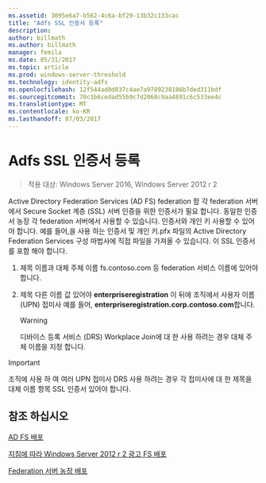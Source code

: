 ```yaml
---
ms.assetid: 3095e6a7-b562-4c6a-bf29-13b32c133cac
title: "Adfs SSL 인증서 등록"
description: 
author: billmath
ms.author: billmath
manager: femila
ms.date: 05/31/2017
ms.topic: article
ms.prod: windows-server-threshold
ms.technology: identity-adfs
ms.openlocfilehash: 12f544ad0d037c4ae7a9789238186b7ded311bdf
ms.sourcegitcommit: 70c1b6cedad55b9c7d2068c9aa4891c6c533ee4c
ms.translationtype: MT
ms.contentlocale: ko-KR
ms.lasthandoff: 07/03/2017
---
```

# <a name="enroll-an-ssl-certificate-for-ad-fs"></a>Adfs SSL 인증서 등록

>적용 대상: Windows Server 2016, Windows Server 2012 r 2

Active Directory Federation Services \(AD FS\) federation 팜 각 federation 서버에서 Secure Socket 계층 \(SSL\) 서버 인증을 위한 인증서가 필요 합니다. 동일한 인증서 농장 각 federation 서버에서 사용할 수 있습니다. 인증서와 개인 키 사용할 수 있어야 합니다. 예를 들어,을 사용 하는 인증서 및 개인 키.pfx 파일의 Active Directory Federation Services 구성 마법사에 직접 파일을 가져올 수 있습니다. 이 SSL 인증서를 포함 해야 합니다.  
  
1.  제목 이름과 대체 주체 이름 fs.contoso.com 등 federation 서비스 이름에 있어야 합니다.  
  
2.  제목 다른 이름 값 있어야 **enterpriseregistration** 이 뒤에 조직에서 사용자 이름 \(UPN\) 접미사 예를 들어, **enterpriseregistration.corp.contoso.com**합니다.  
  
    > [!WARNING]  
    > 디바이스 등록 서비스 \(DRS\) Workplace Join에 대 한 사용 하려는 경우 대체 주체 이름을 지정 합니다.  
  
> [!IMPORTANT]  
> 조직에 사용 하 여 여러 UPN 접미사 DRS 사용 하려는 경우 각 접미사에 대 한 제목을 대체 이름 항목 SSL 인증서 있어야 합니다.  
  
## <a name="see-also"></a>참조 하십시오
[AD FS 배포](../../ad-fs/AD-FS-Deployment.md)  

[지침에 따라 Windows Server 2012 r 2 광고 FS 배포](../../ad-fs/deployment/Windows-Server-2012-R2-AD-FS-Deployment-Guide.md)  
 
[Federation 서버 농장 배포](../../ad-fs/deployment/Deploying-a-Federation-Server-Farm.md)  
  
  

